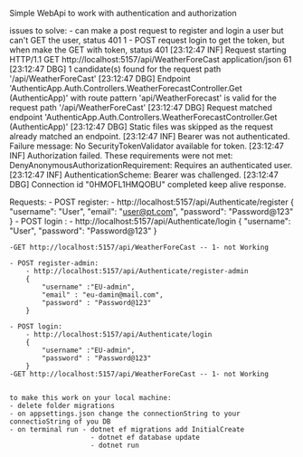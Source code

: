 Simple WebApi to work with authentication and authorization

issues to solve:
    - can make a post request to register and login a user but can't GET the user, status 401
       1 - POST request login to get the token, but when make the GET with token, status 401
            [23:12:47 INF] Request starting HTTP/1.1 GET http://localhost:5157/api/WeatherForeCast application/json 61
            [23:12:47 DBG] 1 candidate(s) found for the request path '/api/WeatherForeCast'
            [23:12:47 DBG] Endpoint 'AuthenticApp.Auth.Controllers.WeatherForecastController.Get (AuthenticApp)' with route pattern 'api/WeatherForecast' is valid for the request path '/api/WeatherForeCast'
            [23:12:47 DBG] Request matched endpoint 'AuthenticApp.Auth.Controllers.WeatherForecastController.Get (AuthenticApp)'
            [23:12:47 DBG] Static files was skipped as the request already matched an endpoint.
            [23:12:47 INF] Bearer was not authenticated. Failure message: No SecurityTokenValidator available for token.
            [23:12:47 INF] Authorization failed. These requirements were not met:
            DenyAnonymousAuthorizationRequirement: Requires an authenticated user.
            [23:12:47 INF] AuthenticationScheme: Bearer was challenged.
            [23:12:47 DBG] Connection id "0HMOFL1HMQOBU" completed keep alive response.
    

Requests: 
    - POST register: 
        - http://localhost:5157/api/Authenticate/register
        {
            "username": "User",
            "email": "user@pt.com",
            "password": "Password@123"
        }
    - POST login :
        - http://localhost:5157/api/Authenticate/login
        {
            "username": "User",
            "password": "Password@123"
        }

    -GET http://localhost:5157/api/WeatherForeCast -- 1- not Working

    - POST register-admin: 
        - http://localhost:5157/api/Authenticate/register-admin
        {
            "username" :"EU-admin",
            "email" : "eu-damin@mail.com",
            "password" : "Password@123"
        }

    - POST login:
        - http://localhost:5157/api/Authenticate/login
        {
            "username" :"EU-admin",
            "password" : "Password@123"
        }
    -GET http://localhost:5157/api/WeatherForeCast -- 1- not Working
    
    
    to make this work on your local machine:
    - delete folder migrations
    - on appsettings.json change the connectionString to your connectioString of you DB
    - on terminal run - dotnet ef migrations add InitialCreate
                        - dotnet ef database update
                        - dotnet run 
                        
